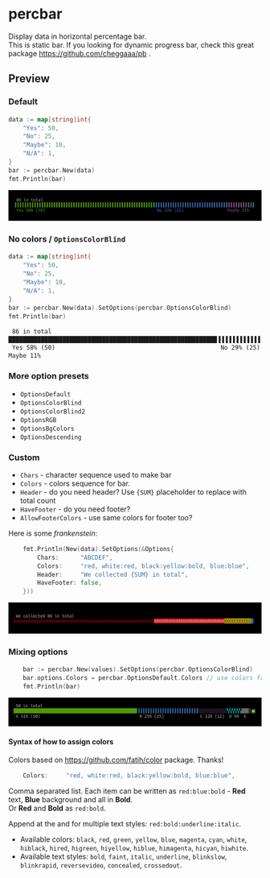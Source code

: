# percbar

Display data in horizontal percentage bar.  
This is static bar. If you looking for dynamic progress bar, check this great package  https://github.com/cheggaaa/pb .  

## Preview

### Default
```go
data := map[string]int{
	"Yes": 50,
	"No": 25, 
	"Maybe": 10,
	"N/A": 1,
}
bar := percbar.New(data) 
fmt.Println(bar)
```
![](images/preview.default.png) 

### No colors / `OptionsColorBlind`
```go
data := map[string]int{
	"Yes": 50,
	"No": 25, 
	"Maybe": 10,
	"N/A": 1,
}
bar := percbar.New(data).SetOptions(percbar.OptionsColorBlind)
fmt.Println(bar)
```
```
 86 in total
██████████████████████████████████████████████████████████▐▐▐▐▐▐▐▐▐▐▐▐▐▐▐▐▐▐▐▐▐▐▐▐▐▐▐▐▐░░░░░░░░░░░▚
 Yes 58% (50)                                              No 29% (25)                  Maybe 11%  
```

### More option presets
- `OptionsDefault`
- `OptionsColorBlind`
- `OptionsColorBlind2`
- `OptionsRGB`
- `OptionsBgColors`
- `OptionsDescending`

### Custom

- `Chars` - character sequence used to make bar 
- `Colors` - colors sequence for bar. 
- `Header` - do you need header? Use `{SUM}` placeholder to replace with total count
- `HaveFooter` -  do you need footer?
- `AllowFooterColors` - use same colors for footer too? 

Here is some _frankenstein_:
```go
	fmt.Println(New(data).SetOptions(&Options{
		Chars:      "ABCDEF",
		Colors:     "red, white:red, black:yellow:bold, blue:blue",
		Header:     "We collected {SUM} in total",
		HaveFooter: false,
	}))
```
![](images/preview.custom.png) 


### Mixing options
```go
    bar := percbar.New(values).SetOptions(percbar.OptionsColorBlind)
    bar.options.Colors = percbar.OptionsDefault.Colors // use colors from another preset
    fmt.Println(bar)
```
![](images/preview.mixing.png) 


#### Syntax of how to assign colors
Colors based on  https://github.com/fatih/color package. Thanks!
```go
	Colors:     "red, white:red, black:yellow:bold, blue:blue",
```
Comma separated list. Each item can be written as `red:blue:bold` - **Red** text, **Blue** background and all in **Bold**.  
Or **Red** and **Bold** as `red:bold`.

Append at the and for multiple text styles: `red:bold:underline:italic`.

- Available colors: `black`, `red`, `green`, `yellow`, `blue`, `magenta`, `cyan`, `white`, `hiblack`, `hired`, `higreen`, `hiyellow`, `hiblue`, `himagenta`, `hicyan`, `hiwhite`.
- Available text styles: `bold`, `faint`, `italic`, `underline`, `blinkslow`, `blinkrapid`, `reversevideo`, `concealed`, `crossedout`.